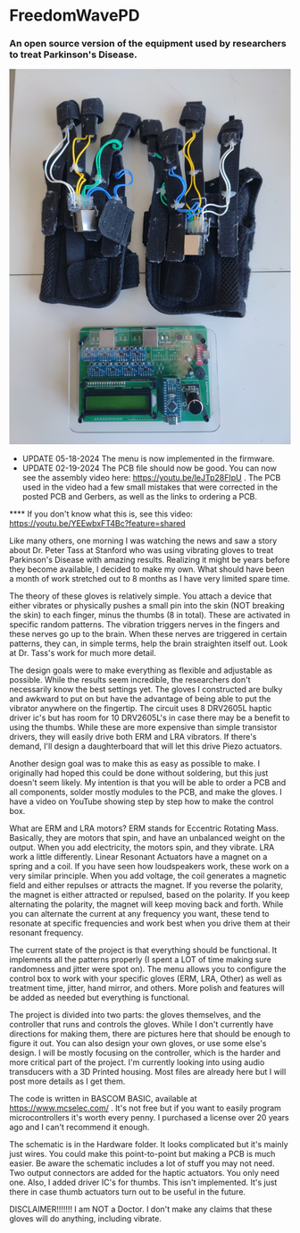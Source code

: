 # FreedomWavePD
### An open source version of the equipment used by researchers to treat Parkinson's Disease.
![alt text](Pictures/FreedomWave.jpg)

- UPDATE 05-18-2024 The menu is now implemented in the firmware.
- UPDATE 02-19-2024 The PCB file should now be good. You can now see the assembly video here: https://youtu.be/leJTp28FIpU . The PCB used in the video had a few small mistakes that were corrected in the posted PCB and Gerbers, as well as the links to ordering a PCB.

**** If you don't know what this is, see this video: https://youtu.be/YEEwbxFT4Bc?feature=shared

Like many others, one morning I was watching the news and saw a story about Dr. Peter Tass at Stanford who was using vibrating gloves to treat Parkinson's Disease with amazing results. Realizing it might be years before they become available, I decided to make my own. What should have been a month of work stretched out to 8 months as I have very limited spare time. 

The theory of these gloves is relatively simple. You attach a device that either vibrates or physically pushes a small pin into the skin (NOT breaking the skin) to each finger, minus the thumbs (8 in total). These are activated in specific random patterns. The vibration triggers nerves in the fingers and these nerves go up to the brain. When these nerves are triggered in certain patterns, they can, in simple terms, help the brain straighten itself out. Look at Dr. Tass's work for much more detail.

The design goals were to make everything as flexible and adjustable as possible. While the results seem incredible, the researchers don't necessarily know the best settings yet. The gloves I constructed are bulky and awkward to put on but have the advantage of being able to put the vibrator anywhere on the fingertip. The circuit uses 8 DRV2605L haptic driver ic's but has room for 10 DRV2605L's in case there may be a benefit to using the thumbs. While these are more expensive than simple transistor drivers, they will easily drive both ERM and LRA vibrators. If there's demand, I'll design a daughterboard that will let this drive Piezo actuators.

Another design goal was to make this as easy as possible to make. I originally had hoped this could be done without soldering, but this just doesn't seem likely. My intention is that you will be able to order a PCB and all components, solder mostly modules to the PCB, and make the gloves. I have a video on YouTube showing step by step how to make the control box.


What are ERM and LRA motors? ERM stands for Eccentric Rotating Mass. Basically, they are motors that spin, and have an unbalanced weight on the output. When you add electricity, the motors spin, and they vibrate. LRA work a little differently. Linear Resonant Actuators have a magnet on a spring and a coil. If you have seen how loudspeakers work, these work on a very similar principle. When you add voltage, the coil generates a magnetic field and either repulses or attracts the magnet. If you reverse the polarity, the magnet is either attracted or repulsed, based on the polarity. If you keep alternating the polarity, the magnet will keep moving back and forth. While you can alternate the current at any frequency you want, these tend to resonate at specific frequencies and work best when you drive them at their resonant frequency.

The current state of the project is that everything should be functional. It implements all the patterns properly (I spent a LOT of time making sure randomness and jitter were spot on). The menu allows you to configure the control box to work with your specific gloves (ERM, LRA, Other) as well as treatment time, jitter, hand mirror, and others. More polish and features will be added as needed but everything is functional.

The project is divided into two parts: the gloves themselves, and the controller that runs and controls the gloves. While I don't currently have directions for making them, there are pictures here that should be enough to figure it out. You can also design your own gloves, or use some else's design. I will be mostly focusing on the controller, which is the harder and more critical part of the project. I'm currently looking into using audio transducers with a 3D Printed housing. Most files are already here but I will post more details as I get them.

The code is written in BASCOM BASIC, available at https://www.mcselec.com/ . It's not free but if you want to easily program microcontrollers it's worth every penny. I purchased a license over 20 years ago and I can't recommend it enough.

The schematic is in the Hardware folder. It looks complicated but it's mainly just wires. You could make this point-to-point but making a PCB is much easier. Be aware the schematic includes a lot of stuff you may not need. Two output connectors are added for the haptic actuators. You only need one. Also, I added driver IC's for thumbs. This isn't implemented. It's just there in case thumb actuators turn out to be useful in the future.

DISCLAIMER!!!!!!! I am NOT a Doctor. I don't make any claims that these gloves will do anything, including vibrate.
